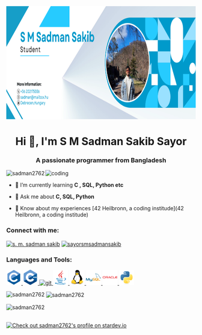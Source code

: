 <img src="https://github.com/sadman2762/sadman2762/blob/main/S%20M%20Sadman%20Sakib.png" width="1000" height="300">
<h1 align="center">Hi 👋, I'm S M Sadman Sakib Sayor</h1>
<h3 align="center">A passionate programmer from Bangladesh</h3>
<img align="right" alt="coding" width="400" src="https://user-images.githubusercontent.com/55389276/140866485-8fb1c876-9a8f-4d6a-98dc-08c4981eaf70.gif">


<p align="left"> <img src="https://komarev.com/ghpvc/?username=sadman2762&label=Profile%20views&color=0e75b6&style=flat" alt="sadman2762" /> </p>

- 🌱 I’m currently learning **C , SQL, Python etc**

- 💬 Ask me about **C, SQL, Python**

- 📄 Know about my experiences [42 Heilbronn, a coding institude](42 Heilbronn, a coding institude)


<h3 align="left">Connect with me:</h3>
<p align="left">
<a href="https://fb.com/s. m. sadman sakib" target="blank"><img align="center" src="https://raw.githubusercontent.com/rahuldkjain/github-profile-readme-generator/master/src/images/icons/Social/facebook.svg" alt="s. m. sadman sakib" height="30" width="40" /></a>
<a href="https://www.behance.net/sayorsmsadmansakib" target="blank"><img align="center" src="https://raw.githubusercontent.com/rahuldkjain/github-profile-readme-generator/master/src/images/icons/Social/behance.svg" alt="sayorsmsadmansakib" height="30" width="40" /></a>
</p>

<h3 align="left">Languages and Tools:</h3>
<p align="left"> <a href="https://www.cprogramming.com/" target="_blank" rel="noreferrer"> <img src="https://raw.githubusercontent.com/devicons/devicon/master/icons/c/c-original.svg" alt="c" width="40" height="40"/> </a> <a href="https://www.w3schools.com/cpp/" target="_blank" rel="noreferrer"> <img src="https://raw.githubusercontent.com/devicons/devicon/master/icons/cplusplus/cplusplus-original.svg" alt="cplusplus" width="40" height="40"/> </a> <a href="https://git-scm.com/" target="_blank" rel="noreferrer"> <img src="https://www.vectorlogo.zone/logos/git-scm/git-scm-icon.svg" alt="git" width="40" height="40"/> </a> <a href="https://www.java.com" target="_blank" rel="noreferrer"> <img src="https://raw.githubusercontent.com/devicons/devicon/master/icons/java/java-original.svg" alt="java" width="40" height="40"/> </a> <a href="https://www.linux.org/" target="_blank" rel="noreferrer"> <img src="https://raw.githubusercontent.com/devicons/devicon/master/icons/linux/linux-original.svg" alt="linux" width="40" height="40"/> </a> <a href="https://www.mysql.com/" target="_blank" rel="noreferrer"> <img src="https://raw.githubusercontent.com/devicons/devicon/master/icons/mysql/mysql-original-wordmark.svg" alt="mysql" width="40" height="40"/> </a> <a href="https://www.oracle.com/" target="_blank" rel="noreferrer"> <img src="https://raw.githubusercontent.com/devicons/devicon/master/icons/oracle/oracle-original.svg" alt="oracle" width="40" height="40"/> </a> <a href="https://www.python.org" target="_blank" rel="noreferrer"> <img src="https://raw.githubusercontent.com/devicons/devicon/master/icons/python/python-original.svg" alt="python" width="40" height="40"/> </a> </p>

<p><img align="left" src="https://github-readme-stats.vercel.app/api/top-langs?username=sadman2762&show_icons=true&locale=en&layout=compact" alt="sadman2762" /></p>

<p>&nbsp;<img align="center" src="https://github-readme-stats.vercel.app/api?username=sadman2762&show_icons=true&locale=en" alt="sadman2762" /></p>

<p><img align="center" src="https://github-readme-streak-stats.herokuapp.com/?user=sadman2762&" alt="sadman2762" /></p>
<br/>
<a href="https://stardev.io/developers/sadman2762"><img alt="Check out sadman2762's profile on stardev.io" src="https://stardev.io/developers/sadman2762/badge/languages/global.svg" /></a>



